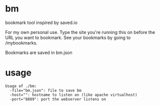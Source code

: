 # bm
bookmark tool inspired by saved.io

For my own personal use.
Type the site you're running this on before the URL you want to bookmark. 
See your bookmarks by going to /mybookmarks. 

Bookmarks are saved in bm.json

# usage
```
Usage of ./bm:
  -file="bm.json": file to save bm
  -host="": hostname to listen on (like apache virtualhost)
  -port="8889": port the webserver listens on
```
